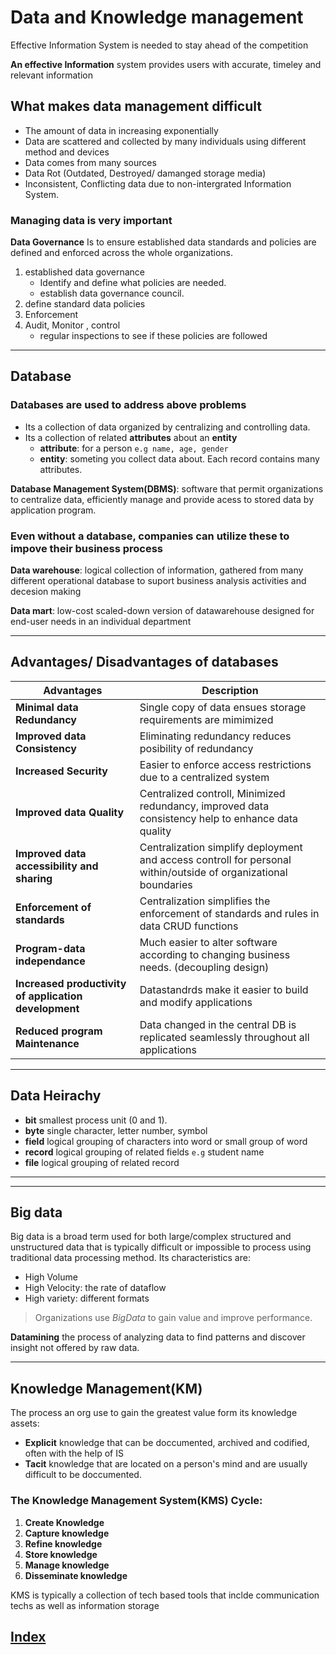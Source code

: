# Data and Knowledge management

Effective Information System is needed to stay ahead of the competition

__An effective Information__ system provides users with accurate, timeley and relevant information

## What makes data management difficult

- The amount of data in increasing exponentially
- Data are scattered and collected by many individuals using different method and devices
- Data comes from many sources
- Data Rot (Outdated, Destroyed/ damanged storage media)
- Inconsistent, Conflicting data due to non-intergrated Information System.

### Managing data is very important

__Data Governance__ Is to ensure established data standards and policies are defined and enforced across the whole organizations.

1. established data governance
   - Identify and define what policies are needed.
   - establish data governance council.
1. define standard data policies
1. Enforcement
1. Audit, Monitor , control
   - regular inspections to see if these policies are followed

---

## Database

### __Databases__ are used to address above problems

- Its a collection of data organized by centralizing and controlling data.
- Its a collection of related __attributes__ about an __entity__
  - __attribute__: for a person `e.g name, age, gender`
  - __entity__: someting you collect data about. Each record contains many attributes.

__Database Management System(DBMS)__: software that permit organizations to centralize data, efficiently manage and provide acess to stored data by application program.

### Even without a database, companies can utilize these to impove their business process

__Data warehouse__: logical collection of information, gathered from many different operational database to suport business analysis activities and decesion making

__Data mart__: low-cost scaled-down version of datawarehouse designed for end-user needs in an individual department

---

## Advantages/ Disadvantages of databases

|Advantages| Description|
|---|---|
|__Minimal data Redundancy__|Single copy of data ensues storage requirements are mimimized|
|__Improved data Consistency__|Eliminating redundancy reduces posibility of redundancy|
|__Increased Security__| Easier to enforce access restrictions due to a centralized system|
|__Improved data Quality__|Centralized controll, Minimized redundancy, improved data consistency help to enhance data quality|
|__Improved data accessibility and sharing__|Centralization simplify deployment and access controll for personal within/outside of organizational boundaries|
|__Enforcement of standards__|Centralization simplifies the enforcement of standards and rules in data CRUD functions|
|__Program-data independance__|Much easier to alter software according to changing business needs. (decoupling design)|
|__Increased productivity of application development__|Datastandrds make it easier to build and modify applications|
|__Reduced program Maintenance__|Data changed in the central DB is replicated seamlessly throughout all applications|

---

## Data Heirachy

- __bit__ smallest process unit (0 and 1).
- __byte__ single character, letter number, symbol
- __field__ logical grouping of characters into word or small group of word
- __record__ logical grouping of related fields `e.g` student name
- __file__ logical grouping of related record

---
---

## Big data

Big data is a broad term used for both large/complex structured and unstructured data that is typically difficult or impossible to process using traditional data processing method. Its characteristics are:

- High Volume
- High Velocity: the rate of dataflow
- High variety: different formats

> Organizations use _BigData_ to gain value and improve performance.

__Datamining__ the process of analyzing data to find patterns and discover insight not offered by raw data.

---

## Knowledge Management(KM)

The process an org use to gain the greatest value form its knowledge assets:

- __Explicit__ knowledge that can be doccumented, archived and codified, often with the help of IS
- __Tacit__ knowledge that are located on a person's mind and are usually difficult to be doccumented.

### The Knowledge Management System(KMS) Cycle:

1. __Create Knowledge__
1. __Capture knowledge__
1. __Refine knowledge__
1. __Store knowledge__
1. __Manage knowledge__
1. __Disseminate knowledge__

KMS is typically a collection of tech based tools that inclde communication techs as well as information storage


## [__Index__](../index.md)